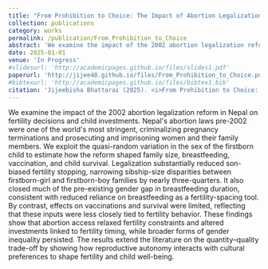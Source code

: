 ```yaml
---
title: "From Prohibition to Choice: The Impact of Abortion Legalization on Fertility and Child Investments in Nepal"
collection: publications
category: works
permalink: /publication/From_Prohibition_to_Choice
abstract: 'We examine the impact of the 2002 abortion legalization reform in Nepal on fertility decisions and child investments. Nepal's abortion laws pre-2002 were one of the world's most stringent, criminalizing pregnancy terminations and prosecuting and imprisoning women and their family members. We exploit the quasi-random variation in the sex of the firstborn child to estimate how the reform shaped family size, breastfeeding, vaccination, and child survival. Legalization substantially reduced son-biased fertility stopping, narrowing sibship-size disparities between firstborn-girl and firstborn-boy families by nearly three-quarters. It also closed much of the pre-existing gender gap in breastfeeding duration, consistent with reduced reliance on breastfeeding as a fertility-spacing tool. By contrast, effects on vaccinations and survival were limited, reflecting that these inputs were less closely tied to fertility behavior. These findings show that abortion access relaxed fertility constraints and altered investments linked to fertility timing, while broader forms of gender inequality persisted. The results extend the literature on the quantity–quality trade-off by showing how reproductive autonomy interacts with cultural preferences to shape fertility and child well-being.'
date: 2025-01-01
venue: 'In Progress'
#slidesurl: 'http://academicpages.github.io/files/slides1.pdf'
paperurl: 'http://jijee48.github.io/files/From_Prohibition_to_Choice.pdf'
#bibtexurl: 'http://academicpages.github.io/files/bibtex1.bib'
citation: 'Jijeebisha Bhattarai (2025). <i>From Prohibition to Choice: The Impact of Abortion Legalization on Fertility and Child Investments in Nepal</i> (Working Paper)'
---
```


We examine the impact of the 2002 abortion legalization reform in Nepal on fertility decisions and child investments. Nepal's abortion laws pre-2002 were one of the world's most stringent, criminalizing pregnancy terminations and prosecuting and imprisoning women and their family members. We exploit the quasi-random variation in the sex of the firstborn child to estimate how the reform shaped family size, breastfeeding, vaccination, and child survival. Legalization substantially reduced son-biased fertility stopping, narrowing sibship-size disparities between firstborn-girl and firstborn-boy families by nearly three-quarters. It also closed much of the pre-existing gender gap in breastfeeding duration, consistent with reduced reliance on breastfeeding as a fertility-spacing tool. By contrast, effects on vaccinations and survival were limited, reflecting that these inputs were less closely tied to fertility behavior. These findings show that abortion access relaxed fertility constraints and altered investments linked to fertility timing, while broader forms of gender inequality persisted. The results extend the literature on the quantity–quality trade-off by showing how reproductive autonomy interacts with cultural preferences to shape fertility and child well-being.






